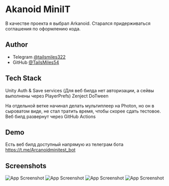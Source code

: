 
# Akanoid MiniIT

В качестве проекта я выбрал Arkanoid. Старался придерживаться соглашения по оформлению кода.


## Author

- Telegram [@tailsmiles322](https://t.me/tailsmiles322)
- GitHub [@TailsMiles54](https://github.com/TailsMiles54)


## Tech Stack

Unity Auth & Save services (Для веб билда нет авторизации, а сейвы выполнены через PlayerPrefs)
Zenject
DoTween

На отдельной ветке начинал делать мультиплеер на Photon, но он в сыроватом виде, не стал тратить время, чтобы скорее сдать тестовое.
Веб билд развернут через GitHub Actions


## Demo

Есть веб билд доступный напрямую из телеграм бота 
https://t.me/Arcanoidminitest_bot


## Screenshots

![App Screenshot](https://i.imgur.com/3zgCjwQ.png)
![App Screenshot](https://i.imgur.com/SR2RvMs.png)
![App Screenshot](https://i.imgur.com/aaF1Q61.png)
![App Screenshot](https://i.imgur.com/rZOoasU.png)

